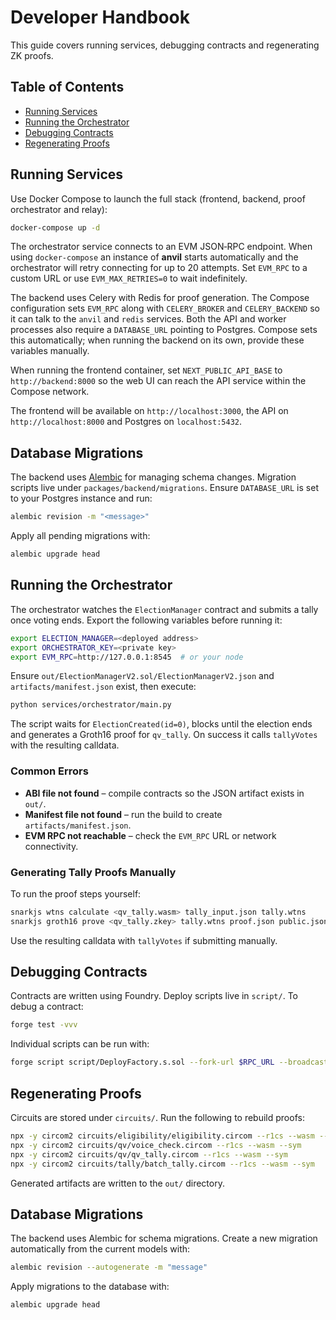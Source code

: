 # Developer Handbook

This guide covers running services, debugging contracts and regenerating ZK proofs.

## Table of Contents
- [Running Services](#running-services)
- [Running the Orchestrator](#running-the-orchestrator)
- [Debugging Contracts](#debugging-contracts)
- [Regenerating Proofs](#regenerating-proofs)

## Running Services

Use Docker Compose to launch the full stack (frontend, backend,
proof orchestrator and relay):

```bash
docker-compose up -d
```

The orchestrator service connects to an EVM JSON‑RPC endpoint. When using
`docker-compose` an instance of **anvil** starts automatically and the
orchestrator will retry connecting for up to 20 attempts. Set `EVM_RPC` to a
custom URL or use `EVM_MAX_RETRIES=0` to wait indefinitely.

The backend uses Celery with Redis for proof generation. The Compose
configuration sets `EVM_RPC` along with `CELERY_BROKER` and
`CELERY_BACKEND` so it can talk to the `anvil` and `redis` services. Both the
API and worker processes also require a `DATABASE_URL` pointing to Postgres.
Compose sets this automatically; when running the backend on its own, provide
these variables manually.

When running the frontend container, set `NEXT_PUBLIC_API_BASE` to
`http://backend:8000` so the web UI can reach the API service within the
Compose network.

The frontend will be available on `http://localhost:3000`, the API on
`http://localhost:8000` and Postgres on `localhost:5432`.

## Database Migrations

The backend uses [Alembic](https://alembic.sqlalchemy.org/) for managing
schema changes. Migration scripts live under `packages/backend/migrations`.
Ensure `DATABASE_URL` is set to your Postgres instance and run:

```bash
alembic revision -m "<message>"
```

Apply all pending migrations with:

```bash
alembic upgrade head
```

## Running the Orchestrator

The orchestrator watches the `ElectionManager` contract and submits a tally once
voting ends. Export the following variables before running it:

```bash
export ELECTION_MANAGER=<deployed address>
export ORCHESTRATOR_KEY=<private key>
export EVM_RPC=http://127.0.0.1:8545  # or your node
```

Ensure `out/ElectionManagerV2.sol/ElectionManagerV2.json` and
`artifacts/manifest.json` exist, then execute:

```bash
python services/orchestrator/main.py
```

The script waits for `ElectionCreated(id=0)`, blocks until the election ends and
generates a Groth16 proof for `qv_tally`. On success it calls `tallyVotes` with
the resulting calldata.

### Common Errors

- **ABI file not found** – compile contracts so the JSON artifact exists in
  `out/`.
- **Manifest file not found** – run the build to create `artifacts/manifest.json`.
- **EVM RPC not reachable** – check the `EVM_RPC` URL or network connectivity.

### Generating Tally Proofs Manually

To run the proof steps yourself:

```bash
snarkjs wtns calculate <qv_tally.wasm> tally_input.json tally.wtns
snarkjs groth16 prove <qv_tally.zkey> tally.wtns proof.json public.json
```

Use the resulting calldata with `tallyVotes` if submitting manually.

## Debugging Contracts

Contracts are written using Foundry. Deploy scripts live in `script/`.
To debug a contract:

```bash
forge test -vvv
```

Individual scripts can be run with:

```bash
forge script script/DeployFactory.s.sol --fork-url $RPC_URL --broadcast
```

## Regenerating Proofs

Circuits are stored under `circuits/`. Run the following to rebuild proofs:

```bash
npx -y circom2 circuits/eligibility/eligibility.circom --r1cs --wasm --sym
npx -y circom2 circuits/qv/voice_check.circom --r1cs --wasm --sym
npx -y circom2 circuits/qv/qv_tally.circom --r1cs --wasm --sym
npx -y circom2 circuits/tally/batch_tally.circom --r1cs --wasm --sym
```

Generated artifacts are written to the `out/` directory.

## Database Migrations

The backend uses Alembic for schema migrations. Create a new migration
automatically from the current models with:

```bash
alembic revision --autogenerate -m "message"
```

Apply migrations to the database with:

```bash
alembic upgrade head
```
